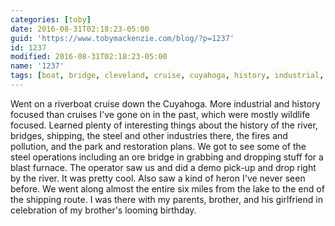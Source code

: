 ```yaml
---
categories: [toby]
date: 2016-08-31T02:18:23-05:00
guid: 'https://www.tobymackenzie.com/blog/?p=1237'
id: 1237
modified: 2016-08-31T02:18:23-05:00
name: '1237'
tags: [boat, bridge, cleveland, cruise, cuyahoga, history, industrial, river, steel, tour]
---
```


Went on a riverboat cruise down the Cuyahoga.  More industrial and history focused than cruises I've gone on in the past, which were mostly wildlife focused.  Learned plenty of interesting things about the history of the river, bridges, shipping, the steel and other industries there, the fires and pollution, and the park and restoration plans.  We got to see some of the steel operations including an ore bridge in grabbing and dropping stuff for a blast furnace.  The operator saw us and did a demo pick-up and drop right by the river.  It was pretty cool.  Also saw a kind of heron I've never seen before.  We went along almost the entire six miles from the lake to the end of the shipping route.  I was there with my parents, brother, and his girlfriend in celebration of my brother's looming birthday.
